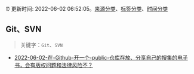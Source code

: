 :alarm_clock: 更新时间: 2022-06-02 06:52:05。[来源分类](../README.md)、[标签分类](../TAGS.md)、[时间分类](../TIMELINE.md)

## Git、SVN


> 关键字：`Git`、`SVN`



- [2022-06-02-在-Github-开一个-public-仓库存放、分享自己的搜集的电子书，会有版权问题和法律风险不？](https://www.v2ex.com/t/856915) 